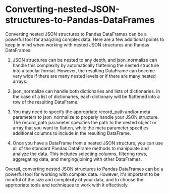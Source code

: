 # Converting-nested-JSON-structures-to-Pandas-DataFrames

Converting nested JSON structures to Pandas DataFrames can be a powerful tool for analyzing complex data. Here are a few additional points to keep in mind when working with nested JSON structures and Pandas DataFrames:

1. JSON structures can be nested to any depth, and json_normalize can handle this complexity by automatically flattening the nested structure into a tabular format. However, the resulting DataFrame can become very wide if there are many nested levels or if there are many nested arrays.

2. json_normalize can handle both dictionaries and lists of dictionaries. In the case of a list of dictionaries, each dictionary will be flattened into a row of the resulting DataFrame.

3. You may need to specify the appropriate record_path and/or meta parameters to json_normalize to properly handle your JSON structure. The record_path parameter specifies the path to the nested object or array that you want to flatten, while the meta parameter specifies additional columns to include in the resulting DataFrame.

4. Once you have a DataFrame from a nested JSON structure, you can use all of the standard Pandas DataFrame methods to manipulate and analyze the data. This includes selecting columns, filtering rows, aggregating data, and merging/joining with other DataFrames.

Overall, converting nested JSON structures to Pandas DataFrames can be a powerful tool for working with complex data. However, it's important to be mindful of the size and complexity of your data, and to choose the appropriate tools and techniques to work with it effectively.





